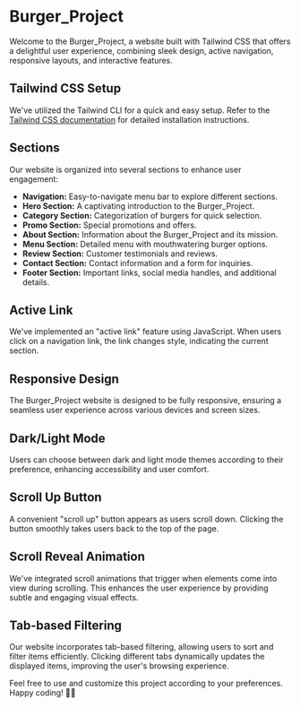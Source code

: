 # Burger_Project

Welcome to the Burger_Project, a website built with Tailwind CSS that offers a delightful user experience, combining sleek design, active navigation, responsive layouts, and interactive features.

## Tailwind CSS Setup

We've utilized the Tailwind CLI for a quick and easy setup. Refer to the [Tailwind CSS documentation](https://tailwindcss.com/docs/installation) for detailed installation instructions.

## Sections

Our website is organized into several sections to enhance user engagement:

- **Navigation:** Easy-to-navigate menu bar to explore different sections.
- **Hero Section:** A captivating introduction to the Burger_Project.
- **Category Section:** Categorization of burgers for quick selection.
- **Promo Section:** Special promotions and offers.
- **About Section:** Information about the Burger_Project and its mission.
- **Menu Section:** Detailed menu with mouthwatering burger options.
- **Review Section:** Customer testimonials and reviews.
- **Contact Section:** Contact information and a form for inquiries.
- **Footer Section:** Important links, social media handles, and additional details.

## Active Link

We've implemented an "active link" feature using JavaScript. When users click on a navigation link, the link changes style, indicating the current section.

## Responsive Design

The Burger_Project website is designed to be fully responsive, ensuring a seamless user experience across various devices and screen sizes.

## Dark/Light Mode

Users can choose between dark and light mode themes according to their preference, enhancing accessibility and user comfort.

## Scroll Up Button

A convenient "scroll up" button appears as users scroll down. Clicking the button smoothly takes users back to the top of the page.

## Scroll Reveal Animation

We've integrated scroll animations that trigger when elements come into view during scrolling. This enhances the user experience by providing subtle and engaging visual effects.

## Tab-based Filtering

Our website incorporates tab-based filtering, allowing users to sort and filter items efficiently. Clicking different tabs dynamically updates the displayed items, improving the user's browsing experience.

Feel free to use and customize this project according to your preferences. Happy coding! 🍔✨
